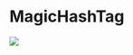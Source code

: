# MagicHashTag

<img src="https://travis-ci.org/midhunpottmmal/MagicHashTag.svg?branch=master" ></img>
